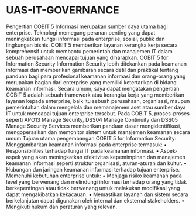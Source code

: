 # UAS-IT-GOVERNANCE
Pengertian COBIT 5
Informasi merupakan sumber daya utama bagi enterprise. Teknologi memegang peranan penting yang dapat meningkatkan fungsi informasi pada enterprise, sosial, publik dan lingkungan bisnis. COBIT 5 memberikan layanan kerangka kerja secara komprehensif untuk membantu pemerintah dan manajemen IT dalam sebuah perusahaan mencapai tujuan yang diharapkan. COBIT 5 for Information Security 
Information Security
lebih ditekankan pada keamanan informasi dan memberikan gambaran secara detil dan praktikal tentang panduan bagi para profesional keamanan informasi dan orang-orang yang merupakan bagian dari enterprise yang memiliki ketertarikan di bidang keamanan informasi. Secara umum, saya dapat mengatakan pengertian COBIT 5 adalah sebuah framework atau kerangka kerja yang memberikan layanan kepada enterprise, baik itu sebuah perusahaan, organisasi, maupun pemerintahan dalam mengelola dan memanajemen aset atau sumber daya IT untuk mencapai tujuan enterprise tersebut.
Pada COBIT 5, proses-proses seperti APO13 Manage Security, DSS04 Manage Continuity dan DSS05 Manage Security Services memberikan panduan dasar mengidentifikasi, mengoperasikan dan memonitor sistem untuk manajemen keamanan secara umum
Tujuan utama pengembangan COBIT 5 for Information Security:
Menggambarkan keamanan informasi pada enterprise termasuk:
•	Responsibilities terhadap fungsi IT pada keamanan informasi.
•	Aspek-aspek yang akan meningkatkan efektivitas kepemimpinan dan manajemen keamanan informasi seperti struktur organisasi, aturan-aturan dan kultur.
•	Hubungan dan jaringan keamanan informasi terhadap tujuan enterprise.
Memenuhi kebutuhan enterprise untuk:
•	Menjaga risiko keamanan pada level yang berwenang dan melindungi informasi terhadap orang yang tidak berkepentingan atau tidak berwenang untuk melakukan modifikasi yang dapat mengakibatkan kekacauan.
•	Memastikan layanan dan sistem secara berkelanjutan dapat digunakan oleh internal dan eksternal stakeholders.
•	Mengikuti hukum dan peraturan yang relevan.
